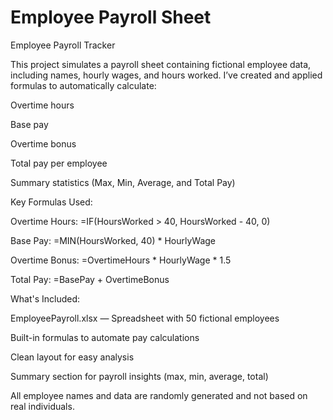 # Employee Payroll Sheet

Employee Payroll Tracker

This project simulates a payroll sheet containing fictional employee data, including names, hourly wages, and hours worked. I’ve created and applied formulas to automatically calculate:

 Overtime hours

Base pay

Overtime bonus

Total pay per employee

Summary statistics (Max, Min, Average, and Total Pay)

Key Formulas Used:

Overtime Hours: =IF(HoursWorked > 40, HoursWorked - 40, 0)

Base Pay: =MIN(HoursWorked, 40) * HourlyWage

Overtime Bonus: =OvertimeHours * HourlyWage * 1.5

Total Pay: =BasePay + OvertimeBonus

 What's Included:

EmployeePayroll.xlsx — Spreadsheet with 50 fictional employees

Built-in formulas to automate pay calculations

Clean layout for easy analysis

Summary section for payroll insights (max, min, average, total)


All employee names and data are randomly generated and not based on real individuals.
